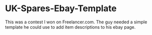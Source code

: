 # UK-Spares-Ebay-Template
This was a contest I won on Freelancer.com. The guy needed a simple template he could use to add item descriptions to his ebay page.
